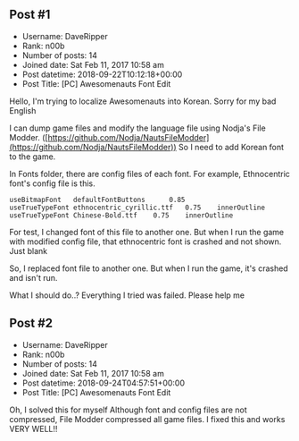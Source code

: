 ## Post #1
- Username: DaveRipper
- Rank: n00b
- Number of posts: 14
- Joined date: Sat Feb 11, 2017 10:58 am
- Post datetime: 2018-09-22T10:12:18+00:00
- Post Title: [PC] Awesomenauts Font Edit

Hello, I'm trying to localize Awesomenauts into Korean. Sorry for my bad English 

I can dump game files and modify the language file using Nodja's File Modder. ([https://github.com/Nodja/NautsFileModder](https://github.com/Nodja/NautsFileModder))
So I need to add Korean font to the game.


In Fonts folder, there are config files of each font. For example, Ethnocentric font's config file is this.

```
useBitmapFont	defaultFontButtons      0.85
useTrueTypeFont	ethnocentric_cyrillic.ttf	0.75	innerOutline
useTrueTypeFont	Chinese-Bold.ttf	0.75	innerOutline
```


For test, I changed font of this file to another one. But when I run the game with modified config file, that ethnocentric font is crashed and not shown. Just blank 

So, I replaced font file to another one. But when I run the game, it's crashed and isn't run.


What I should do..? Everything I tried was failed. Please help me
## Post #2
- Username: DaveRipper
- Rank: n00b
- Number of posts: 14
- Joined date: Sat Feb 11, 2017 10:58 am
- Post datetime: 2018-09-24T04:57:51+00:00
- Post Title: [PC] Awesomenauts Font Edit

Oh, I solved this for myself 
Although font and config files are not compressed, File Modder compressed all game files.
I fixed this and works VERY WELL!!
